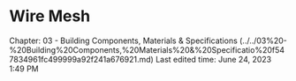 # Wire Mesh

Chapter: 03 - Building Components, Materials & Specifications (../../03%20-%20Building%20Components,%20Materials%20&%20Specificatio%20f547834961fc499999a92f241a676921.md) Last edited time: June 24, 2023 1:49 PM
